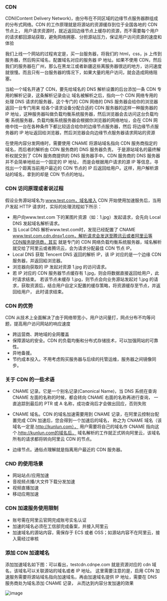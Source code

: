### CDN

CDN(Content Delivery Network)，由分布在不同区域的边缘节点服务器群组成的分布式网络。CDN 的工作原理就是将源站的资源缓存到位于全国各地的 CDN 节点上，
用户请求资源时，就近返回边缘节点上缓存的资源，而不需要每个用户的请求都回源站获取，避免网络拥塞、分担源站压力，保证用户访问资源的速度和体验

我们上线一个网站的过程肯定是，买一台服务器，将我们的 html，css，js 上传到服务器，然后购买域名，配置域名对应的服务器 IP 地址。如果不使用 CDN，然后
我们的服务器在广州，那么在黑龙江或者新疆这些离服务器很远的地方，访问速度就很慢。而且只有一台服务器的情况下，如果大量的用户访问，就会造成网络阻塞。

当給一个域名开通了 CDN，要先给域名的 DNS 解析设置的后台添加一条 CDN 专用的解析记录，这条解析记录会让
域名被解析之后，指向一个 CDN 网络专用的处理 DNS 请求的服务器，这个专门的 CDN 网络的 DNS 服务器会给你的浏览器返回一台专门用来
给各个请求设备分配合适的 CDN 服务器的这样一种服务器的 IP 地址，这种服务器叫做负载均衡系统服务器，然后浏览器会去访问这台负载均衡
系统服务器，负载均衡系统服务器会根据你浏览器的网络地址，会在 CDN 网络中找一台在各种条件下都比较适合给你的边缘节点服务器，然后
将边缘节点服务器的 IP 地址返回给浏览器，然后浏览器会向边缘节点服务器请求网站的资源

在使用内容分发网络时，需要使用 CNAME 将源站域名指向 CDN 服务商指定的域名，而后者的解析由 CDN 服务商的 DNS 服务器负责。
于是源站域名的最终解析权就交到了 CDN 服务商提供的 DNS 服务器手中。CDN 服务商的 DNS 服务器并不会简单地给出一个固定的 IP 地址，
而是会根据用户请求的源 IP 等信息，寻找出一个距离当前用户最近的 CDN 节点的 IP 后返回给用户。这样，用户解析源站的域名，拿到的却是 CDN 节点的地址。

### CDN 访问原理或者说过程

假设业务源站域名为:www.test.com，域名接入 CDN 开始使用加速服务后，当用户发起 HTTP 请求时，实际的处理流程如下所示：

- 用户向www.test.com 下的某图片资源（如：1.jpg）发起请求，会先向 Local DNS 发起域名解析请求。
- 当 Local DNS 解析www.test.com时，发现已经配置了 CNAME www.test.com.cdn.dnsv1.com，解析请求会发送至腾讯云或者阿里云等CDN服务提供商，其实
  就是专门的 CDN 网络负载均衡系统服务器，域名解析就交给了阿里云或者腾讯云，会为请求分配最佳 CDN 节点 IP。
- Local DNS 获取 Tencent DNS 返回的解析 IP，该 IP 对应的是一个边缘 CDN 服务器，并返回給浏览器。
- 浏览器向获取的 IP 发起对资源 1.jpg 的访问请求。
- 若 IP 对应的 CDN 服务器节点缓存有 1.jpg，则会将数据直接返回给用户，此时请求结束。
  若该节点未缓存 1.jpg，则节点会向业务源站发起对 1.jpg 的请求，获取资源后，结合用户自定义配置的缓存策略，将资源缓存至节点，并返回给用户，
  此时请求结束。

### CDN 的优势

CDN 从技术上全面解决了由于网络带宽小，用户访问量打，网点分布不均等问题，提高用户访问网站的响应速度

- 跨运营商、跨地域的全网覆盖
- 保障源站的安全。CDN 的负载均衡和分布式存储技术，可以加强网站的可靠性。
- 异地备援。
- 节约成本投入。不用考虑购买服务器与后续的托管运维，服务器之间镜像同步。

### 关于 CDN 的一些术语

- CNAME 记录。它是一个别名记录(Canonical Name)，当 DNS 系统在查询 CNAME 左面的名称的时候，都会转向 CNAME 右面的名称再进行查询，
  一直追踪到最后的 PTR 或 A 名称，成功查询后才会做出回应，否则失败

- CNAME 域名。CDN 的域名加速需要用到 CNAME 记录，在阿里云控制台配置完成 CDN 加速后，您会得到一个加速后的域名，
  称之为 CNAME 域名（该域名一定是.http://kunlun.com）， 用户需要将自己的域名作 CNAME 指向这个.http://kunlun.com的域名后，
  域名解析的工作就正式转向阿里云，该域名所有的请求都将转向阿里云 CDN 的节点。

- 边缘节点。通俗点理解就是指离用户最近的 CDN 服务器。

### CND 的使用场景

- 网站站点/应用加速
- 音视频点播/大文件下载分发加速
- 视频直播加速
- 移动应用加速

### CDN 加速服务使用限制

- 账号需在阿里云官网完成账号实名认证
- 加速的域名必须在工信部完成备案，并接入阿里云
- 加速域名的源站内容，需保存于 ECS 或者 OSS；如源站内容不在阿里云，接入需经过审核

### 添加 CDN 加速域名

添加加速域名如下图：可以看出，testcdn.cdnpe.com 就是资源对应的 cdn 域名，该域名可以关联源站的域名或者 IP 地址。
这里需要注意的是，启用 CDN 加速服务需要将源站域名指向加速域名，再由加速域名提供 IP 地址，需要在 DNS 服务商处为域名添加 CNAME 记录，
从而达到内容分发加速的效果

![image](../../imgs/alicdn.jpg)
